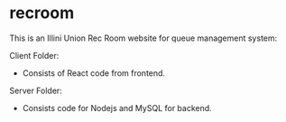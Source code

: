 # recroom

This is an Illini Union Rec Room website for queue management system:

Client Folder:
- Consists of React code from frontend.

Server Folder:
- Consists code for Nodejs and MySQL for backend.
